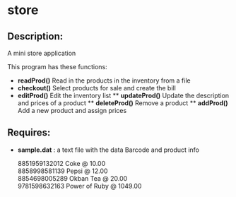store
=====

Description:
------------

A mini store application

This program has these functions:

* **readProd()** Read in the products in the inventory from a file
* **checkout()** Select products for sale and create the bill
* **editProd()** Edit the inventory list
** **updateProd()** Update the description and prices of a product
** **deleteProd()** Remove a product
** **addProd()** Add a new product and assign prices

Requires:
---------

* **sample.dat** : a text file with the data Barcode and product info

    8851959132012 Coke @ 10.00  
    8858998581139 Pepsi @ 12.00  
    8854698005289 Okban Tea @ 20.00  
    9781598632163 Power of Ruby @ 1049.00  
    
